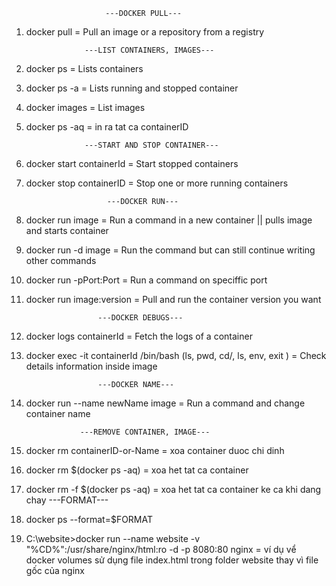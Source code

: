                          ---DOCKER PULL---
1) docker pull = Pull an image or a repository from a registry

                    ---LIST CONTAINERS, IMAGES---
2) docker ps = Lists containers
3) docker ps -a = Lists running and stopped container
4) docker images = List images 
5) docker ps -aq = in ra tat ca containerID

                    ---START AND STOP CONTAINER---
6) docker start containerId = Start stopped containers
7) docker stop containerID = Stop one or more running containers

                         ---DOCKER RUN---
8) docker run image = Run a command in a new container || pulls image and starts container
9) docker run -d image = Run the command but can still continue writing other commands 
10) docker run -pPort:Port = Run a command on speciffic port
11) docker run image:version = Pull and run the container version you want

                        ---DOCKER DEBUGS---
12) docker logs containerId = Fetch the logs of a container
13) docker exec -it containerId /bin/bash (ls, pwd, cd/, ls, env, exit ) = Check details information inside image

                        ---DOCKER NAME---
14) docker run --name newName image = Run a command and change container name

                    ---REMOVE CONTAINER, IMAGE---
15) docker rm containerID-or-Name = xoa container duoc chi dinh
16) docker rm $(docker ps -aq) = xoa het tat ca container
17) docker rm -f $(docker ps -aq) = xoa het tat ca container ke ca khi dang chay
                    ---FORMAT---
18) docker ps --format=$FORMAT

19) C:\website>docker run --name website -v "%CD%":/usr/share/nginx/html:ro -d -p 8080:80 nginx = ví dụ vể docker volumes sử dụng file index.html trong folder website thay vì file gốc của nginx